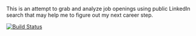 This is an attempt to grab and analyze job openings using public LinkedIn search that may help me to figure out my next career step.

[![Build Status](https://github.com/antivoland/job-hunter/workflows/build/badge.svg)](https://github.com/antivoland/job-hunter/actions/workflows/build.yml)

